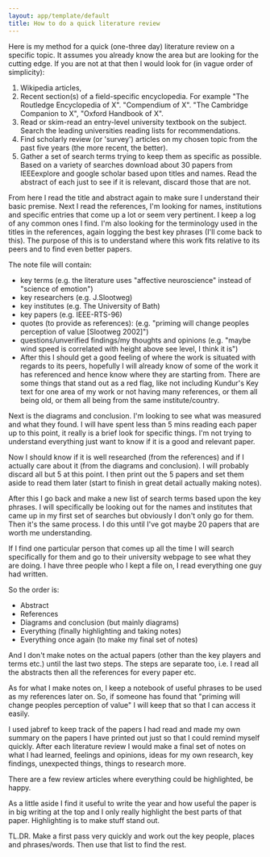 ```yaml
---
layout: app/template/default
title: How to do a quick literature review
---
```


Here is my method for a quick (one-three day) literature review on a specific topic. It assumes you already know the area but are looking for the cutting edge. If you are not at that then I would look for (in vague order of simplicity):

1. Wikipedia articles,
1. Recent section(s) of a field-specific encyclopedia. For example "The Routledge Encyclopedia of X". "Compendium of X". "The Cambridge Companion to X", "Oxford Handbook of X".
1. Read or skim-read an entry-level university textbook on the subject. Search the leading universities reading lists for recommendations.
1. Find scholarly review (or 'survey') articles on my chosen topic from the past five years (the more recent, the better).
1. Gather a set of search terms trying to keep them as specific as possible. Based on a variety of searches download about 30 papers from IEEEexplore and google scholar based upon titles and names. Read the abstract of each just to see if it is relevant, discard those that are not.

From here I read the title and abstract again to make sure I understand their basic premise. Next I read the references, I'm looking for names, institutions and specific entries that come up a lot or seem very pertinent. I keep a log of any common ones I find. I'm also looking for the terminology used in the titles in the references, again logging the best key phrases (I'll come back to this). The purpose of this is to understand where this work fits relative to its peers and to find even better papers.

The note file will contain:

- key terms (e.g. the literature uses "affective neuroscience" instead of "science of emotion")
- key researchers (e.g. J.Slootweg)
- key institutes (e.g. The University of Bath)
- key papers (e.g. IEEE-RTS-96)
- quotes (to provide as references):  (e.g. "priming will change peoples perception of value [Slootweg 2002]")
- questions/unverified findings/my thoughts and opinions (e.g. "maybe wind speed is correlated with height above see level, I think it is")
- After this I should get a good feeling of where the work is situated with regards to its peers, hopefully I will already know of some of the work it has referenced and hence know where they are starting from. There are some things that stand out as a red flag, like not including Kundur's Key text for one area of my work or not having many references, or them all being old, or them all being from the same institute/country.

Next is the diagrams and conclusion. I'm looking to see what was measured and what they found. I will have spent less than 5 mins reading each paper up to this point, it really is a brief look for specific things. I'm not trying to understand everything just want to know if it is a good and relevant paper.

Now I should know if it is well researched (from the references) and if I actually care about it (from the diagrams and conclusion). I will probably discard all but 5 at this point. I then print out the 5 papers and set them aside to read them later (start to finish in great detail actually making notes).

After this I go back and make a new list of search terms based upon the key phrases. I will specifically be looking out for the names and institutes that came up in my first set of searches but obviously I don't only go for them. Then it's the same process. I do this until I've got maybe 20 papers that are worth me understanding.

If I find one particular person that comes up all the time I will search specifically for them and go to their university webpage to see what they are doing. I have three people who I kept a file on, I read everything one guy had written.

So the order is:
- Abstract
- References
- Diagrams and conclusion (but mainly diagrams)
- Everything (finally highlighting and taking notes)
- Everything once again (to make my final set of notes)

And I don't make notes on the actual papers (other than the key players and terms etc.) until the last two steps. The steps are separate too, i.e. I read all the abstracts then all the references for every paper etc.

As for what I make notes on, I keep a notebook of useful phrases to be used as my references later on. So, if someone has found that "priming will change peoples perception of value" I will keep that so that I can access it easily.

I used jabref to keep track of the papers I had read and made my own summary on the papers I have printed out just so that I could remind myself quickly. After each literature review I would make a final set of notes on what I had learned, feelings and opinions, ideas for my own research, key findings, unexpected things, things to research more.

There are a few review articles where everything could be highlighted, be happy.

As a little aside I find it useful to write the year and how useful the paper is in big writing at the top and I only really highlight the best parts of that paper. Highlighting is to make stuff stand out.

TL.DR. Make a first pass very quickly and work out the key people, places and phrases/words. Then use that list to find the rest.
